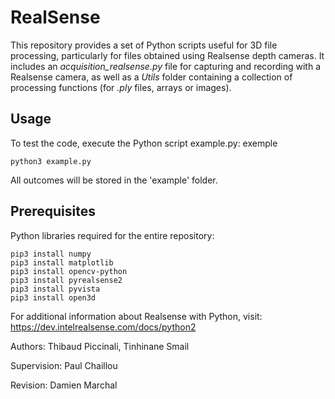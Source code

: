 # RealSense

This repository provides a set of Python scripts useful for 3D file processing, particularly for files obtained using Realsense depth cameras. It includes an *acquisition_realsense.py* file for capturing and recording with a Realsense camera, as well as a *Utils* folder containing a collection of processing functions (for *.ply* files, arrays or images).

## Usage

To test the code, execute the Python script example.py:
exemple
```console
python3 example.py
```
All outcomes will be stored in the 'example' folder.
## Prerequisites
Python libraries required for the entire repository:

```console
pip3 install numpy
pip3 install matplotlib
pip3 install opencv-python
pip3 install pyrealsense2
pip3 install pyvista
pip3 install open3d
```

For additional information about Realsense with Python, visit: https://dev.intelrealsense.com/docs/python2

Authors: Thibaud Piccinali, Tinhinane Smail

Supervision: Paul Chaillou

Revision: Damien Marchal




